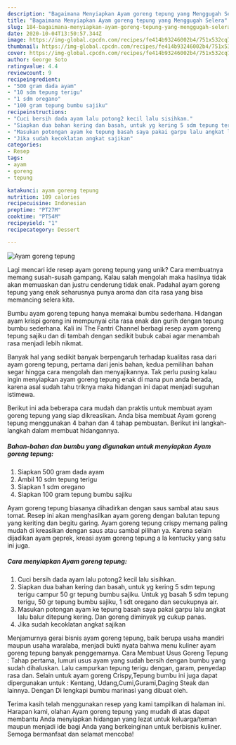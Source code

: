 ```yaml
---
description: "Bagaimana Menyiapkan Ayam goreng tepung yang Menggugah Selera"
title: "Bagaimana Menyiapkan Ayam goreng tepung yang Menggugah Selera"
slug: 184-bagaimana-menyiapkan-ayam-goreng-tepung-yang-menggugah-selera
date: 2020-10-04T13:50:57.344Z
image: https://img-global.cpcdn.com/recipes/fe414b93246002b4/751x532cq70/ayam-goreng-tepung-foto-resep-utama.jpg
thumbnail: https://img-global.cpcdn.com/recipes/fe414b93246002b4/751x532cq70/ayam-goreng-tepung-foto-resep-utama.jpg
cover: https://img-global.cpcdn.com/recipes/fe414b93246002b4/751x532cq70/ayam-goreng-tepung-foto-resep-utama.jpg
author: George Soto
ratingvalue: 4.4
reviewcount: 9
recipeingredient:
- "500 gram dada ayam"
- "10 sdm tepung terigu"
- "1 sdm oregano"
- "100 gram tepung bumbu sajiku"
recipeinstructions:
- "Cuci bersih dada ayam lalu potong2 kecil lalu sisihkan."
- "Siapkan dua bahan kering dan basah, untuk yg kering 5 sdm tepung terigu campur 50 gr tepung bumbu sajiku. Untuk yg basah 5 sdm tepung terigu, 50 gr tepung bumbu sajiku, 1 sdt oregano dan secukupnya air."
- "Masukan potongan ayam ke tepung basah saya pakai garpu lalu angkat lalu balur ditepung kering. Dan goreng diminyak yg cukup panas."
- "Jika sudah kecoklatan angkat sajikan"
categories:
- Resep
tags:
- ayam
- goreng
- tepung

katakunci: ayam goreng tepung 
nutrition: 109 calories
recipecuisine: Indonesian
preptime: "PT27M"
cooktime: "PT54M"
recipeyield: "1"
recipecategory: Dessert

---
```



![Ayam goreng tepung](https://img-global.cpcdn.com/recipes/fe414b93246002b4/751x532cq70/ayam-goreng-tepung-foto-resep-utama.jpg)

Lagi mencari ide resep ayam goreng tepung yang unik? Cara membuatnya memang susah-susah gampang. Kalau salah mengolah maka hasilnya tidak akan memuaskan dan justru cenderung tidak enak. Padahal ayam goreng tepung yang enak seharusnya punya aroma dan cita rasa yang bisa memancing selera kita.

Bumbu ayam goreng tepung hanya memakai bumbu sederhana. Hidangan ayam krispi goreng ini mempunyai cita rasa enak dan gurih dengan tepung bumbu sederhana. Kali ini The Fantri Channel berbagi resep ayam goreng tepung sajiku dan di tambah dengan sedikit bubuk cabai agar menambah rasa menjadi lebih nikmat.

Banyak hal yang sedikit banyak berpengaruh terhadap kualitas rasa dari ayam goreng tepung, pertama dari jenis bahan, kedua pemilihan bahan segar hingga cara mengolah dan menyajikannya. Tak perlu pusing kalau ingin menyiapkan ayam goreng tepung enak di mana pun anda berada, karena asal sudah tahu triknya maka hidangan ini dapat menjadi suguhan istimewa.


Berikut ini ada beberapa cara mudah dan praktis untuk membuat ayam goreng tepung yang siap dikreasikan. Anda bisa membuat Ayam goreng tepung menggunakan 4 bahan dan 4 tahap pembuatan. Berikut ini langkah-langkah dalam membuat hidangannya.

<!--inarticleads1-->

##### Bahan-bahan dan bumbu yang digunakan untuk menyiapkan Ayam goreng tepung:

1. Siapkan 500 gram dada ayam
1. Ambil 10 sdm tepung terigu
1. Siapkan 1 sdm oregano
1. Siapkan 100 gram tepung bumbu sajiku


Ayam goreng tepung biasanya dihadirkan dengan saus sambal atau saus tomat. Resep ini akan menghasilkan ayam goreng dengan balutan tepung yang keriting dan begitu garing. Ayam goreng tepung crispy memang paling mudah di kreasikan dengan saus atau sambal pilihan ya. Karena selain dijadikan ayam geprek, kreasi ayam goreng tepung a la kentucky yang satu ini juga. 

<!--inarticleads2-->

##### Cara menyiapkan Ayam goreng tepung:

1. Cuci bersih dada ayam lalu potong2 kecil lalu sisihkan.
1. Siapkan dua bahan kering dan basah, untuk yg kering 5 sdm tepung terigu campur 50 gr tepung bumbu sajiku. Untuk yg basah 5 sdm tepung terigu, 50 gr tepung bumbu sajiku, 1 sdt oregano dan secukupnya air.
1. Masukan potongan ayam ke tepung basah saya pakai garpu lalu angkat lalu balur ditepung kering. Dan goreng diminyak yg cukup panas.
1. Jika sudah kecoklatan angkat sajikan


Menjamurnya gerai bisnis ayam goreng tepung, baik berupa usaha mandiri maupun usaha waralaba, menjadi bukti nyata bahwa menu kuliner ayam goreng tepung banyak penggemarnya. Cara Membuat Usus Goreng Tepung : Tahap pertama, lumuri usus ayam yang sudah bersih dengan bumbu yang sudah dihaluskan. Lalu campurkan tepung terigu dengan, garam, penyedap rasa dan. Selain untuk ayam goreng Crispy,Tepung bumbu ini juga dapat dipergunakan untuk : Kentang, Udang,Cumi,Gurami,Daging Steak dan lainnya. Dengan Di lengkapi bumbu marinasi yang dibuat oleh. 

Terima kasih telah menggunakan resep yang kami tampilkan di halaman ini. Harapan kami, olahan Ayam goreng tepung yang mudah di atas dapat membantu Anda menyiapkan hidangan yang lezat untuk keluarga/teman maupun menjadi ide bagi Anda yang berkeinginan untuk berbisnis kuliner. Semoga bermanfaat dan selamat mencoba!
